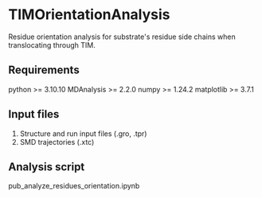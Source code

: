 # TIMOrientationAnalysis
Residue orientation analysis for substrate's residue side chains when translocating through TIM.

## Requirements
python >= 3.10.10
MDAnalysis >= 2.2.0
numpy >= 1.24.2
matplotlib >= 3.7.1

## Input files
1. Structure and run input files (.gro, .tpr)
2. SMD trajectories (.xtc)

## Analysis script
pub_analyze_residues_orientation.ipynb


